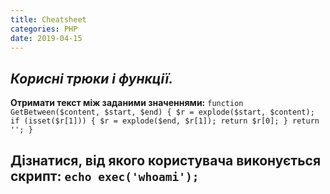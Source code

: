 ```yaml
---
title: Cheatsheet
categories: PHP
date: 2019-04-15
---
```


_Корисні трюки і функції._
-----
**Отримати текст між заданими значеннями:**
`function GetBetween($content, $start, $end)
{
$r = explode($start, $content);
if (isset($r[1]))
 {
 $r = explode($end, $r[1]);
 return $r[0];
 }
 return '';
}`

**Дізнатися, від якого користувача виконується скрипт:**
`echo exec('whoami');`
-----